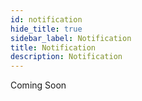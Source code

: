 ```yaml
---
id: notification
hide_title: true
sidebar_label: Notification
title: Notification
description: Notification
---
```


Coming Soon

